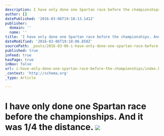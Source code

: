 ```yaml
---
description: I have only done one Spartan race before the championships. And it was 1/4 the distance.
author: []
datePublished: '2016-03-06T19:18:13.141Z'
publisher:
  domain: ''
  name: ''
title: 'I have only done one Spartan race before the championships. And it was 1/4 the distance. '
dateModified: '2016-03-06T19:18:06.850Z'
sourcePath: _posts/2016-03-06-i-have-only-done-one-spartan-race-before-the-championships.md
published: true
inFeed: true
hasPage: true
inNav: false
url: i-have-only-done-one-spartan-race-before-the-championships/index.html
_context: 'http://schema.org'
_type: Article

---
```

# I have only done one Spartan race before the championships. And it was 1/4 the distance. ![](https://the-grid-user-content.s3-us-west-2.amazonaws.com/849e7e3a-bd0d-4027-a6ea-76b6068f79c5.png)